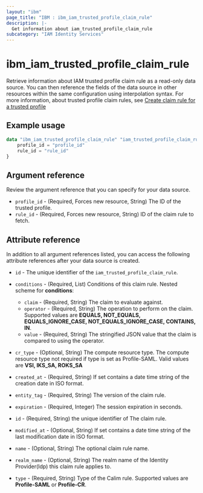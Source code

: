 ```yaml
---
layout: "ibm"
page_title: "IBM : ibm_iam_trusted_profile_claim_rule"
description: |-
  Get information about iam_trusted_profile_claim_rule
subcategory: "IAM Identity Services"
---
```


# ibm_iam_trusted_profile_claim_rule

Retrieve information about IAM trusted profile claim rule as a read-only data source. You can then reference the fields of the data source in other resources within the same configuration using interpolation syntax. For more information, about trusted profile claim rules, see [Create claim rule for a trusted profile](https://cloud.ibm.com/apidocs/iam-identity-token-api#create-claim-rule)

## Example usage

```terraform
data "ibm_iam_trusted_profile_claim_rule" "iam_trusted_profile_claim_rule" {
	profile_id = "profile_id"
	rule_id = "rule_id"
}
```

## Argument reference

Review the argument reference that you can specify for your data source.

* `profile_id` - (Required, Forces new resource, String) The ID of the trusted profile.
* `rule_id` - (Required, Forces new resource, String) ID of the claim rule to fetch.

## Attribute reference

In addition to all argument references listed, you can access the following attribute references after your data source is created.

* `id` - The unique identifier of the `iam_trusted_profile_claim_rule`.
* `conditions` - (Required, List) Conditions of this claim rule.
    Nested scheme for **conditions**:
	* `claim` - (Required, String) The claim to evaluate against.
	* `operator` - (Required, String) The operation to perform on the claim. Supported values are **EQUALS, NOT_EQUALS, EQUALS_IGNORE_CASE, NOT_EQUALS_IGNORE_CASE, CONTAINS, IN**.
	* `value` - (Required, String) The stringified JSON value that the claim is compared to using the operator.

* `cr_type` - (Optional, String) The compute resource type. The compute resource type not required if type is set as Profile-SAML. Valid values are **VSI, IKS_SA, ROKS_SA**

* `created_at` - (Required, String) If set contains a date time string of the creation date in ISO format.

* `entity_tag` - (Required, String) The version of the claim rule.

* `expiration` - (Required, Integer) The session expiration in seconds.

* `id` - (Required, String) the unique identifier of The claim rule.

* `modified_at` - (Optional, String) If set contains a date time string of the last modification date in ISO format.

* `name` - (Optional, String) The optional claim rule name.

* `realm_name` - (Optional, String) The realm name of the Identity Provider(Idp) this claim rule applies to.

* `type` - (Required, String) Type of the Calim rule. Supported values are **Profile-SAML** or **Profile-CR**.

